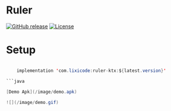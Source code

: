 # Ruler

[![GitHub release](https://img.shields.io/github/release/lixi0912/Ruler.svg)](https://github.com/lixi0912/Ruler/releases/latest)
[![License](https://img.shields.io/github/license/lixi0912/Ruler.svg?style=popout)](https://github.com/lixi0912/Ruler/blob/master/LICENSE)

# Setup

```java

    implementation 'com.lixicode:ruler-ktx:${latest.version}'

```java

[Demo Apk](/image/demo.apk)

![](/image/demo.gif)
